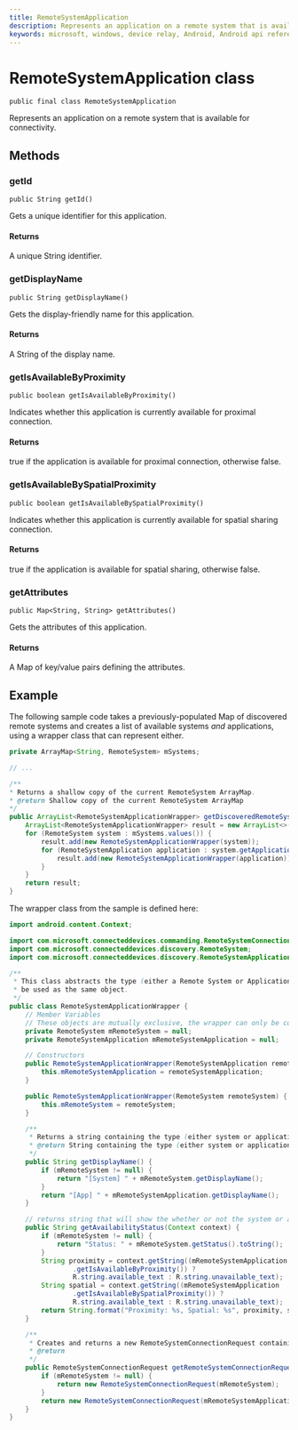 ```yaml
---
title: RemoteSystemApplication
description: Represents an application on a remote system that is available for connectivity.
keywords: microsoft, windows, device relay, Android, Android api reference
---
```


# RemoteSystemApplication class

```
public final class RemoteSystemApplication
```  

Represents an application on a remote system that is available for connectivity.

## Methods

### getId
`public String getId()`

Gets a unique identifier for this application.

#### Returns
A unique String identifier.

### getDisplayName
`public String getDisplayName()`

Gets the display-friendly name for this application.

#### Returns
A String of the display name.

### getIsAvailableByProximity
`public boolean getIsAvailableByProximity()`

Indicates whether this application is currently available for proximal connection.

#### Returns
true if the application is available for proximal connection, otherwise false.

### getIsAvailableBySpatialProximity
`public boolean getIsAvailableBySpatialProximity()`

Indicates whether this application is currently available for spatial sharing connection.

#### Returns
true if the application is available for spatial sharing, otherwise false.

### getAttributes
`public Map<String, String> getAttributes()`

Gets the attributes of this application.

#### Returns
A Map of key/value pairs defining the attributes.

## Example

The following sample code takes a previously-populated Map of discovered remote systems and creates a list of available systems *and* applications, using a wrapper class that can represent either.

``` Java
private ArrayMap<String, RemoteSystem> mSystems;

// ...

/**
* Returns a shallow copy of the current RemoteSystem ArrayMap.
* @return Shallow copy of the current RemoteSystem ArrayMap
*/
public ArrayList<RemoteSystemApplicationWrapper> getDiscoveredRemoteSystems() {
    ArrayList<RemoteSystemApplicationWrapper> result = new ArrayList<>();
    for (RemoteSystem system : mSystems.values()) {
        result.add(new RemoteSystemApplicationWrapper(system));
        for (RemoteSystemApplication application : system.getApplications()) {
            result.add(new RemoteSystemApplicationWrapper(application));
        }
    }
    return result;
}
```

The wrapper class from the sample is defined here:
```Java
import android.content.Context;

import com.microsoft.connecteddevices.commanding.RemoteSystemConnectionRequest;
import com.microsoft.connecteddevices.discovery.RemoteSystem;
import com.microsoft.connecteddevices.discovery.RemoteSystemApplication;

/**
 * This class abstracts the type (either a Remote System or Application) and allows both objects to
 * be used as the same object.
 */
public class RemoteSystemApplicationWrapper {
    // Member Variables
    // These objects are mutually exclusive, the wrapper can only be constructed with 1 type
    private RemoteSystem mRemoteSystem = null;
    private RemoteSystemApplication mRemoteSystemApplication = null;

    // Constructors
    public RemoteSystemApplicationWrapper(RemoteSystemApplication remoteSystemApplication) {
        this.mRemoteSystemApplication = remoteSystemApplication;
    }

    public RemoteSystemApplicationWrapper(RemoteSystem remoteSystem) {
        this.mRemoteSystem = remoteSystem;
    }

    /**
     * Returns a string containing the type (either system or application) with the name of the object.
     * @return String containing the type (either system or application) with the name of the object.
     */
    public String getDisplayName() {
        if (mRemoteSystem != null) {
            return "[System] " + mRemoteSystem.getDisplayName();
        }
        return "[App] " + mRemoteSystemApplication.getDisplayName();
    }

    // returns string that will show the whether or not the system or application is available (uses resource strings defined elsewhere)
    public String getAvailabilityStatus(Context context) {
        if (mRemoteSystem != null) {
            return "Status: " + mRemoteSystem.getStatus().toString();
        }
        String proximity = context.getString((mRemoteSystemApplication
                .getIsAvailableByProximity()) ?
                R.string.available_text : R.string.unavailable_text);
        String spatial = context.getString((mRemoteSystemApplication
                .getIsAvailableBySpatialProximity()) ?
                R.string.available_text : R.string.unavailable_text);
        return String.format("Proximity: %s, Spatial: %s", proximity, spatial);
    }

    /**
     * Creates and returns a new RemoteSystemConnectionRequest containing the stored system or app.
     * @return
     */
    public RemoteSystemConnectionRequest getRemoteSystemConnectionRequest() {
        if (mRemoteSystem != null) {
            return new RemoteSystemConnectionRequest(mRemoteSystem);
        }
        return new RemoteSystemConnectionRequest(mRemoteSystemApplication);
    }
}
